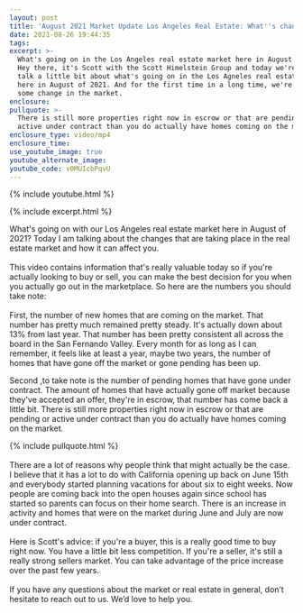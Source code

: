 ```yaml
---
layout: post
title: 'August 2021 Market Update Los Angeles Real Estate: What''s changing?'
date: 2021-08-26 19:44:35
tags:
excerpt: >-
  What's going on in the Los Angeles real estate market here in August of 2021?
  Hey there, it's Scott with the Scott Himelstein Group and today we're going to
  talk a little bit about what's going on in the Los Agneles real estate market
  here in August of 2021. And for the first time in a long time, we're getting
  some change in the market. 
enclosure:
pullquote: >-
  There is still more properties right now in escrow or that are pending or
  active under contract than you do actually have homes coming on the market.
enclosure_type: video/mp4
enclosure_time:
use_youtube_image: true
youtube_alternate_image:
youtube_code: v0MUIcbPqvU
---
```

{% include youtube.html %}

{% include excerpt.html %}

What's going on with our Los Angeles real estate market here in August of 2021? Today I am talking about the changes that are taking place in the real estate market and how it can affect you.<br>&nbsp;<br>This video contains information that's really valuable today so if you're actually looking to buy or sell, you can make the best decision for you when you actually go out in the marketplace. So here are the numbers you should take note:<br>&nbsp;<br>First, the number of new homes that are coming on the market. That number has pretty much remained pretty steady. It's actually down about 13% from last year. That number has been pretty consistent all across the board in the San Fernando Valley. Every month for as long as I can remember, it feels like at least a year, maybe two years, the number of homes that have gone off the market or gone pending has been up.&nbsp;

Second ,to take note is the number of pending homes that have gone under contract. The amount of homes that have actually gone off market because they've accepted an offer, they're in escrow, that number has come back a little bit. There is still more properties right now in escrow or that are pending or active under contract than you do actually have homes coming on the market.&nbsp;

{% include pullquote.html %}<br>&nbsp;<br>There are a lot of reasons why people think that might actually be the case. I believe that it has a lot to do with California opening up back on June 15th and everybody started planning vacations for about six to eight weeks. Now people are coming back into the open houses again since school has started so parents can focus on their home search. There is an increase in activity and homes that were on the market during June and July are now under contract.<br>&nbsp;<br>Here is Scott's advice: if you're a buyer, this is a really good time to buy right now. You have a little bit less competition. If you're a seller, it's still a really strong sellers market. You can take advantage of the price increase over the past few years.<br>&nbsp;<br>If you have any questions about the market or real estate in general, don’t hesitate to reach out to us. We’d love to help you.

&nbsp;

